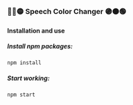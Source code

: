 ### 🔵🔴🟡 Speech Color Changer 🟣🟠🟢

#### Installation and use

##### _Install npm packages:_

```
npm install
```

##### _Start working:_

```
npm start
```
